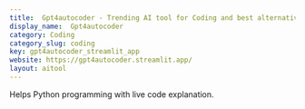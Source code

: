 ```yaml
---
title:  Gpt4autocoder - Trending AI tool for Coding and best alternatives
display_name:  Gpt4autocoder
category: Coding
category_slug: coding
key: gpt4autocoder_streamlit_app
website: https://gpt4autocoder.streamlit.app/
layout: aitool
---
```


Helps Python programming with live code explanation.
